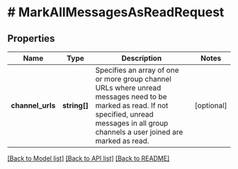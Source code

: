# # MarkAllMessagesAsReadRequest

## Properties

Name | Type | Description | Notes
------------ | ------------- | ------------- | -------------
**channel_urls** | **string[]** | Specifies an array of one or more group channel URLs where unread messages need to be marked as read. If not specified, unread messages in all group channels a user joined are marked as read. | [optional]

[[Back to Model list]](../../README.md#models) [[Back to API list]](../../README.md#endpoints) [[Back to README]](../../README.md)
